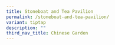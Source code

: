 ```yaml
---
title: Stoneboat and Tea Pavilion
permalink: /stoneboat-and-tea-pavilion/
variant: tiptap
description: ""
third_nav_title: Chinese Garden
---
```

